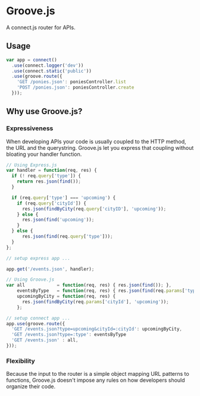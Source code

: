 # Groove.js

A connect.js router for APIs.

## Usage

```javascript
var app = connect()
  .use(connect.logger('dev'))
  .use(connect.static('public'))
  .use(groove.route({
    'GET /ponies.json': poniesController.list
    'POST /ponies.json': poniesController.create
  }));
```

## Why use Groove.js?

### Expressiveness

When developing APIs your code is usually coupled to the HTTP method,
the URL and the querystring. Groove.js let you express that coupling without
bloating your handler function.

```javascript
// Using Express.js
var handler = function(req, res) {
  if (! req.query['type']) {
    return res.json(find());
  }

  if (req.query['type'] === 'upcoming') {
    if (req.query['cityId']) {
      res.json(findByCity(req.query['cityID'], 'upcoming'));
    } else {
      res.json(find('upcoming'));
    }
  } else {
      res.json(find(req.query['type']));
  }
};

// setup express app ...

app.get('/events.json', handler);
```

```javascript
// Using Groove.js
var all            = function(req, res) { res.json(find()); },
    eventsByType   = function(req, res) { res.json(find(req.params['type'])) },
    upcomingByCity = function(req, res) {
      res.json(findByCity(req.params['cityId'], 'upcoming'));
    };

// setup connect app ...
app.use(groove.route({
  'GET /events.json?type=upcoming&cityId=:cityId': upcomingByCity,
  'GET /events.json?type=:type': eventsByType
  'GET /events.json' : all,
}));
```
### Flexibility

Because the input to the router is a simple object mapping URL patterns to
functions, Groove.js doesn't impose any rules on how developers should
organize their code.
